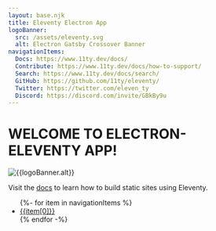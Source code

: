 ```yaml
---
layout: base.njk
title: Eleventy Electron App
logoBanner:
  src: /assets/eleventy.svg
  alt: Electron Gatsby Crossover Banner
navigationItems:
  Docs: https://www.11ty.dev/docs/
  Contribute: https://www.11ty.dev/docs/how-to-support/
  Search: https://www.11ty.dev/docs/search/
  GitHub: https://github.com/11ty/eleventy/
  Twitter: https://twitter.com/eleven_ty
  Discord: https://discord.com/invite/GBkBy9u
---
```


# WELCOME TO ELECTRON-ELEVENTY APP!

<img alt="{{logoBanner.alt}}" src="{{logoBanner.src}}" />

Visit the <a target="_blank" href="https://www.11ty.dev/docs/tutorials/">docs</a> to learn how to build static sites using Eleventy.

<nav>
<ul>
{%- for item in navigationItems %}
<li><a href="{{item[1]}}">{{item[0]}}</a></li>
{% endfor -%}
</ul>
</nav>